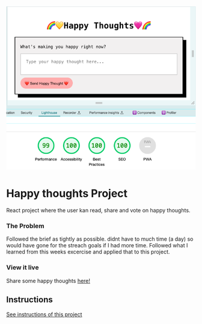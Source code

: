 <h1 align="center">
  <a href="">
    <img src="/src/assets/examples/happyhappenings.png" alt="Project lighthouse">
  </a>
</h1>

# Happy thoughts Project

React project where the user kan read, share and vote on happy thoughts.

### The Problem

Followed the brief as tightly as possible. didnt have to much time (a day) so would have gone for the streach goals if I had more time. 
Followed what I learned from this weeks excercise and applied that to this project.

### View it live

Share some happy thoughts <a href="https://happyhappenings.netlify.app/">here! </a>

## Instructions

<a href="instructions.md">
   See instructions of this project
  </a>
